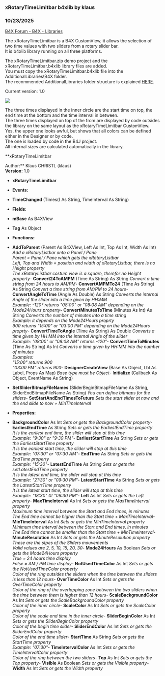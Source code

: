 ###  xRotaryTimeLimitbar b4xlib by klaus
### 10/23/2025
[B4X Forum - B4X - Libraries](https://www.b4x.com/android/forum/threads/168897/)

The xRotaryTimeLimitbar is a B4X CustomView, it allows the selection of two time values with two sliders from a rotary slider bar.  
It is b4xlib library running on all three platforms.  
  
The xRotaryTimeLimitbar.zip demo project and the xRotaryTimeLimitbar.b4xlib library files are added.  
You must copy the xRotaryTimeLimitbar.b4xlib file into the AdditionalLibraries\B4X folder.  
The recommended AdditionalLibraries folder structure is explained [HERE](https://www.b4x.com/guides/B4XGettingStarted.html#pfa).  
  
Current version: 1.0  
  
![](https://www.b4x.com/android/forum/attachments/167517)  
  
The three times displayed in the inner circle are the start time on top, the end time at the bottom and the time interval in between.  
The three times displayed on top of the from are displayed by code outsides the library on the same layout as the xRotaryTimeLimitbar CustomView.  
Yes, the upper one looks awful, but shows that all colors can be defined either in the Designer or by code.  
The one is loaded by code in the B4J project.  
All internal sizes are calculated automatically in the library.  
  
**xRotaryTimeLimitbar  
  
Author:** Klaus CHRISTL (klaus)  
**Version:** 1.0  

- **xRotaryTimeLimitbar**

- **Events:**

- **TimeChanged** (Times() As String, TimeInterval As String)

- **Fields:**

- **mBase** As B4XView
- **Tag** As Object

- **Functions:**

- **AddToParent** (Parent As B4XView, Left As Int, Top As Int, Width As Int)
*Add a xRotaryListbar onto a Panel / Pane  
 Parent = Panel / Pane which gets the xRotaryListbar  
 Left, Top and Width = position and width of xRotaryListbar, there is no Height property  
 The xRotaryListbar costum view is a square, therefor no Height property*- **Convert24ToAMPM** (Time As String) As String
*Convert a time string from 24 hours to AM/PM*- **ConvertAMPMTo24** (Time As String) As String
*Convert a time string from AM/PM to 24 hours*- **ConvertAngleToTime** (Angle As Double) As String
*Converts the internal Angle of the slider into a time given by HH:MM  
 Example: -120° returns "08:00" or "08:08 AM" depending on the Mode24Hours property*- **ConvertMinutesToTime** (Minutes As Int) As String
*Converts the number of minutes into a time string  
 Example: it depends on the Mode24Hours proprty  
 900 returns "15:00" or "03:00 PM" depending on the Mode24Hours proprty*- **ConvertTimeToAngle** (Time As String) As Double
*Converts a time given by HH:MM into the internal Angle of the slider  
 Example: "08:00" or "08:08 AM" returns -120°*- **ConvertTimeToMinutes** (Time As String) As Int
*Converts a time given by HH:MM into the number of minutes  
 Examples:  
 "15:00" returns 900  
 "03:00 PM" returns 900*- **DesignerCreateView** (Base As Object, Lbl As Label, Props As Map)
*Base type must be Object*- **Initialize** (Callback As Object, EventName As String)
- **SetSliderBitmapFileNames** (SliderBeginBitmapFileName As String, SliderEndBitmapFileName As String)
*You can define bitmaps for the sliders*- **SetStartAndEndTimesToFuture**
*Sets the start slider at now and the end slide to now + MinTimeInterval*
- **Properties:**

- **BackgroundColor** As Int
*Sets or gets the BackgroundColor property*- **EarliestEndTime** As String
*Sets or gets the EarliestEndTime property  
 It is the earliest end time, the slider will stop at this time  
 Example: "9:30" or "9:30 PM"*- **EarliestStartTime** As String
*Sets or gets the EarliestStartTime property  
 It is the earliest start time, the slider will stop at this time  
 Example: "07:30" or "07:30 AM"*- **EndTime** As String
*Sets or gets the EndTime property  
 Example: "15:30"*- **LatestEndTime** As String
*Sets or gets the setLatestEndTime property  
 It is the latest end time, the slider will stop at this time  
 Example: "21:30" or "09:30 PM"*- **LatestStartTime** As String
*Sets or gets the LatestStartTime property  
 It is the latest start time, the slider will stop at this time  
 Example: "18:30" 0t "06:30 PM"*- **Left** As Int
*Sets or gets the Left property*- **MaxTimeInterval** As Int
*Sets or gets the MaxTimeInterval property  
 Maximum time interval between the Start and End times, in minutes  
 The End time cannot be higher than the Start time + MaxTimeInterval*- **MinTimeInterval** As Int
*Sets or gets the MinTimeInterval property  
 Minimum time interval between the Start and End times, in minutes  
 The End time cannot be smaller than the Start time + MinTimeInterval*- **MinuteResolution** As Int
*Sets or gets the MinuteResolution property  
 These are the stpes of the Sliders mouvements  
 Valid values are 2, 5, 10, 15, 20, 30*- **Mode24Hours** As Boolean
*Sets or gets the Mode24Hours property  
 True = 24 hours time display  
 False = AM / PM time display*- **NotUsedTimeColor** As Int
*Sets or gets the NotUsedTimeColor property  
 Color of the ring outsides the sliders when the time between the sliders is less than 12 hours*- **OverTimeColor** As Int
*Sets or gets the OverTimeColor property  
 Color of the ring of the overlapping zone between the two sliders when the time between them is higher than 12 hours*- **ScaleBackgroundColor** As Int
*Sets or gets the ScaleBackgroundColor property  
 Color of the inner circle*- **ScaleColor** As Int
*Sets or gets the ScaleColor property  
 Color of the scale and time in the inner circle*- **SliderBeginColor** As Int
*Sets or gets the SliderBeginColor property  
 Color of the begin time slider*- **SliderEndColor** As Int
*Sets or gets the SliderEndColor property  
 Color of the end time slider*- **StartTime** As String
*Sets or gets the StartTime property  
 Example: "07:30"*- **TimeIntervalColor** As Int
*Sets or gets the TimeIntervalColor property  
 Color of the ring between the two sliders*- **Top** As Int
*Sets or gets the Top property*- **Visible** As Boolean
*Sets or gets the Visible property*- **Width** As Int
*Sets or gets the Width property*